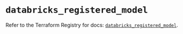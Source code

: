 # `databricks_registered_model`

Refer to the Terraform Registry for docs: [`databricks_registered_model`](https://registry.terraform.io/providers/databricks/databricks/1.39.0/docs/resources/registered_model).
